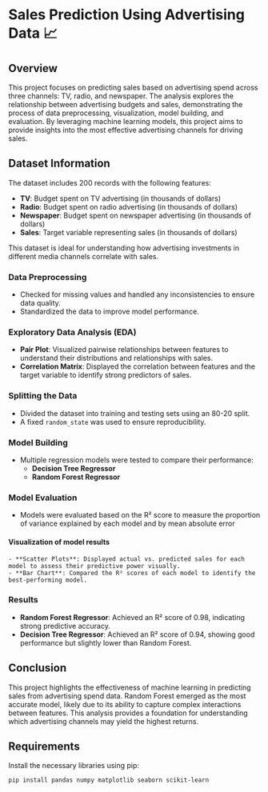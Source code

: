 # Sales Prediction Using Advertising Data 📈

## Overview

This project focuses on predicting sales based on advertising spend across three channels: TV, radio, and newspaper. The analysis explores the relationship between advertising budgets and sales, demonstrating the process of data preprocessing, visualization, model building, and evaluation. By leveraging machine learning models, this project aims to provide insights into the most effective advertising channels for driving sales.

## Dataset Information

The dataset includes 200 records with the following features:

- **TV**: Budget spent on TV advertising (in thousands of dollars)
- **Radio**: Budget spent on radio advertising (in thousands of dollars)
- **Newspaper**: Budget spent on newspaper advertising (in thousands of dollars)
- **Sales**: Target variable representing sales (in thousands of dollars)

This dataset is ideal for understanding how advertising investments in different media channels correlate with sales.

###  Data Preprocessing

- Checked for missing values and handled any inconsistencies to ensure data quality.
- Standardized the data to improve model performance.

###  Exploratory Data Analysis (EDA)

- **Pair Plot**: Visualized pairwise relationships between features to understand their distributions and relationships with sales.
- **Correlation Matrix**: Displayed the correlation between features and the target variable to identify strong predictors of sales.

###  Splitting the Data

- Divided the dataset into training and testing sets using an 80-20 split.
- A fixed `random_state` was used to ensure reproducibility.

###  Model Building

- Multiple regression models were tested to compare their performance:
    - **Decision Tree Regressor**
    - **Random Forest Regressor**

###  Model Evaluation

- Models were evaluated based on the R² score to measure the proportion of variance explained by each model and by mean absolute error
#### Visualization of model results
    - **Scatter Plots**: Displayed actual vs. predicted sales for each model to assess their predictive power visually.
    - **Bar Chart**: Compared the R² scores of each model to identify the best-performing model.

###  Results

- **Random Forest Regressor**: Achieved an R² score of 0.98, indicating strong predictive accuracy.
- **Decision Tree Regressor**: Achieved an R² score of 0.94, showing good performance but slightly lower than Random Forest.

## Conclusion

This project highlights the effectiveness of machine learning in predicting sales from advertising spend data. Random Forest emerged as the most accurate model, likely due to its ability to capture complex interactions between features. This analysis provides a foundation for understanding which advertising channels may yield the highest returns.


## Requirements

Install the necessary libraries using pip:
```
pip install pandas numpy matplotlib seaborn scikit-learn

```

